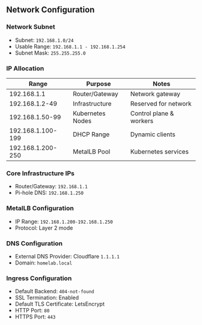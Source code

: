 ## Network Configuration

### Network Subnet
- Subnet: `192.168.1.0/24`
- Usable Range: `192.168.1.1 - 192.168.1.254`
- Subnet Mask: `255.255.255.0`

### IP Allocation
| Range                | Purpose               | Notes                    |
|---------------------|----------------------|--------------------------|
| 192.168.1.1        | Router/Gateway       | Network gateway         |
| 192.168.1.2-49     | Infrastructure       | Reserved for network    |
| 192.168.1.50-99    | Kubernetes Nodes     | Control plane & workers |
| 192.168.1.100-199  | DHCP Range          | Dynamic clients         |
| 192.168.1.200-250  | MetalLB Pool        | Kubernetes services     |

### Core Infrastructure IPs
- Router/Gateway: `192.168.1.1`
- Pi-hole DNS: `192.168.1.250`

### MetalLB Configuration
- IP Range: `192.168.1.200-192.168.1.250`
- Protocol: Layer 2 mode

### DNS Configuration
- External DNS Provider: Cloudflare `1.1.1.1`
- Domain: `homelab.local`

### Ingress Configuration
- Default Backend: `404-not-found`
- SSL Termination: Enabled
- Default TLS Certificate: LetsEncrypt
- HTTP Port: `80`
- HTTPS Port: `443`